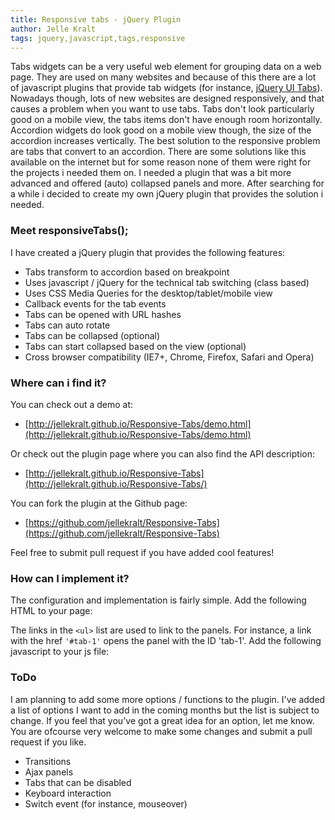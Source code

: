 ```yaml
---
title: Responsive tabs - jQuery Plugin
author: Jelle Kralt
tags: jquery,javascript,tags,responsive
---
```


Tabs widgets can be a very useful web element for grouping data on a web page. They are used on many websites and because of this there are a lot of javascript plugins that provide tab widgets (for instance, [jQuery UI Tabs](http://jqueryui.com/tabs/)). Nowadays though, lots of new websites are designed responsively, and that causes a problem when you want to use tabs. Tabs don't look particularly good on a mobile view, the tabs items don't have enough room horizontally. Accordion widgets do look good on a mobile view though, the size of the accordion increases vertically. The best solution to the responsive problem are tabs that convert to an accordion. There are some solutions like this available on the internet but for some reason none of them were right for the projects i needed them on. I needed a plugin that was a bit more advanced and offered (auto) collapsed panels and more. After searching for a while i decided to create my own jQuery plugin that provides the solution i needed.

### Meet responsiveTabs();

I have created a jQuery plugin that provides the following features:

*   Tabs transform to accordion based on breakpoint
*   Uses javascript / jQuery for the technical tab switching (class based)
*   Uses CSS Media Queries for the desktop/tablet/mobile view
*   Callback events for the tab events
*   Tabs can be opened with URL hashes
*   Tabs can auto rotate
*   Tabs can be collapsed (optional)
*   Tabs can start collapsed based on the view (optional)
*   Cross browser compatibility (IE7+, Chrome, Firefox, Safari and Opera)

### Where can i find it?

You can check out a demo at:

*   [http://jellekralt.github.io/Responsive-Tabs/demo.html](http://jellekralt.github.io/Responsive-Tabs/demo.html)

Or check out the plugin page where you can also find the API description:

*   [http://jellekralt.github.io/Responsive-Tabs](http://jellekralt.github.io/Responsive-Tabs/)

You can fork the plugin at the Github page:

*   [https://github.com/jellekralt/Responsive-Tabs](https://github.com/jellekralt/Responsive-Tabs)

Feel free to submit pull request if you have added cool features!

### How can I implement it?

The configuration and implementation is fairly simple. Add the following HTML to your page: 
<script src="https://gist.github.com/jellekralt/319d4b5408f2ffdb9235.js" type="text/javascript"></script>

The links in the ```<ul>``` list are used to link to the panels. For instance, a link with the href ```'#tab-1'``` opens the panel with the ID 'tab-1'. Add the following javascript to your js file:

<script src="https://gist.github.com/jellekralt/6177810.js" type="text/javascript""></script>

### ToDo

I am planning to add some more options / functions to the plugin. I've added a list of options I want to add in the coming months but the list is subject to change. If you feel that you've got a great idea for an option, let me know. You are ofcourse very welcome to make some changes and submit a pull request if you like.

* Transitions
* Ajax panels
* Tabs that can be disabled
* Keyboard interaction
* Switch event (for instance, mouseover)